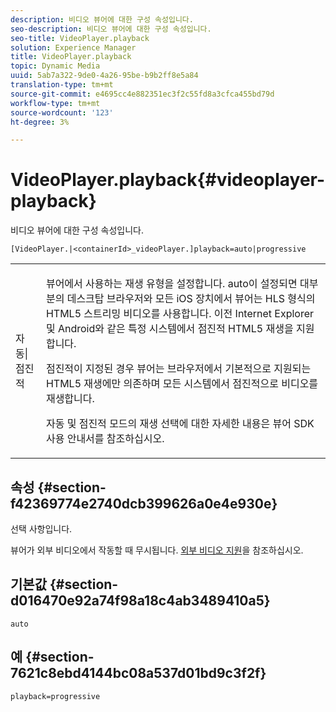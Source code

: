 ```yaml
---
description: 비디오 뷰어에 대한 구성 속성입니다.
seo-description: 비디오 뷰어에 대한 구성 속성입니다.
seo-title: VideoPlayer.playback
solution: Experience Manager
title: VideoPlayer.playback
topic: Dynamic Media
uuid: 5ab7a322-9de0-4a26-95be-b9b2ff8e5a84
translation-type: tm+mt
source-git-commit: e4695cc4e882351ec3f2c55fd8a3cfca455bd79d
workflow-type: tm+mt
source-wordcount: '123'
ht-degree: 3%

---
```



# VideoPlayer.playback{#videoplayer-playback}

비디오 뷰어에 대한 구성 속성입니다.

`[VideoPlayer.|<containerId>_videoPlayer.]playback=auto|progressive`

<table id="table_C616483932C2482CA9794DDD7313FD7C"> 
 <tbody> 
  <tr> 
   <td colname="col1"> <p> <span class="codeph"> 자동|점진적</span> </p> </td> 
   <td colname="col2"> <p> 뷰어에서 사용하는 재생 유형을 설정합니다. <span class="codeph"> auto</span>이 설정되면 대부분의 데스크탑 브라우저와 모든 iOS 장치에서 뷰어는 HLS 형식의 HTML5 스트리밍 비디오를 사용합니다. 이전 Internet Explorer 및 Android와 같은 특정 시스템에서 점진적 HTML5 재생을 지원합니다. </p> <p><span class="codeph"> 점진적</span>이 지정된 경우 뷰어는 브라우저에서 기본적으로 지원되는 HTML5 재생에만 의존하며 모든 시스템에서 점진적으로 비디오를 재생합니다. </p> <p>자동 및 점진적 모드의 재생 선택에 대한 자세한 내용은 뷰어 SDK 사용 안내서를 참조하십시오. </p> </td> 
  </tr> 
 </tbody> 
</table>

## 속성 {#section-f42369774e2740dcb399626a0e4e930e}

선택 사항입니다.

뷰어가 외부 비디오에서 작동할 때 무시됩니다. [외부 비디오 지원](../../../c-html5-s7-aem-asset-viewers/c-html5-video-reference/r-html5-video-viewer-20-external-video-support.md#concept-22c67fee43274a29b28ee16770b1b1f3)을 참조하십시오.

## 기본값 {#section-d016470e92a74f98a18c4ab3489410a5}

`auto`

## 예 {#section-7621c8ebd4144bc08a537d01bd9c3f2f}

```
playback=progressive
```

